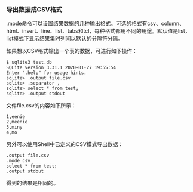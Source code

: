 ### 导出数据成CSV格式

.mode命令可以设置结果数据的几种输出格式。可选的格式有csv、column、html、insert、line、list、tabs和tcl，每种格式都用不同的用途。默认值是list，list模式下显示结果集时列间以默认的分隔符分隔。

如果想以CSV格式输出一个表的数据，可进行如下操作：

```
$ sqlite3 test.db
SQLite version 3.31.1 2020-01-27 19:55:54
Enter ".help" for usage hints.
sqlite> .output file.csv
sqlite> .separator ,
sqlite> select * from test;
sqlite> .output stdout
```

文件file.csv的内容如下所示：

```
1,eenie
2,meenie
3,miny
4,mo
```

另外可以使用Shell中已定义的CSV模式导出数据：

```
.output file.csv
.mode csv
select * from test;
.output stdout
```

得到的结果是相同的。
